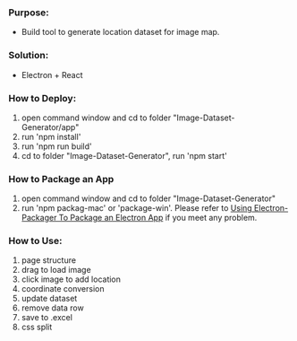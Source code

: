 ### Purpose: 
- Build tool to generate location dataset for image map.

### Solution:
- Electron + React

### How to Deploy:
1. open command window and cd to folder "Image-Dataset-Generator/app"
2. run 'npm install'
3. run 'npm run build'
4. cd to folder "Image-Dataset-Generator", run 'npm start'

### How to Package an App
1. open command window and cd to folder "Image-Dataset-Generator"
2. run 'npm packag-mac' or 'package-win'. Please refer to [Using Electron-Packager To Package an Electron App](http://mylifeforthecode.com/using-electron-packager-to-package-an-electron-app/) if you meet any problem.

### How to Use:
1. page structure
2. drag to load image
3. click image to add location
4. coordinate conversion
5. update dataset
6. remove data row
7. save to .excel
8. css split
